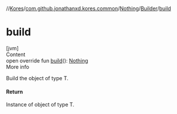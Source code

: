 //[Kores](../../../index.md)/[com.github.jonathanxd.kores.common](../../index.md)/[Nothing](../index.md)/[Builder](index.md)/[build](build.md)



# build  
[jvm]  
Content  
open override fun [build](build.md)(): [Nothing](../index.md)  
More info  


Build the object of type T.



#### Return  


Instance of object of type T.

  




